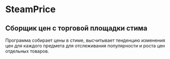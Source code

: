 # SteamPrice
<h2 >Сборщик цен с торговой площадки стима</h2>
<p>Программа собирает цены в стиме, высчитывает тенденцию изменения цен для каждого предмета для отслеживания популярности и роста цен отдельных товаров.</p>
